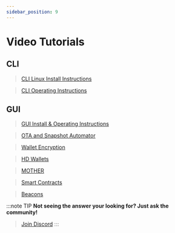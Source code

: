 ```yaml
---
sidebar_position: 9
---
```


# Video Tutorials


## CLI


> [CLI Linux Install Instructions](/docs/CLI/#cli-linux-install-instructions)

> [CLI Operating Instructions](/docs/CLI/#cli-operating-instructions)


## GUI

> [GUI Install & Operating Instructions](/docs/GUI/gui-install-instructions#video-tutorial)

> [OTA and Snapshot Automator](/docs/GUI/gui-advanced-instructions#ota-and-snapshot-automator)

> [Wallet Encryption](/docs/GUI/gui-advanced-instructions#wallet-encryption)

> [HD Wallets](/docs/GUI/gui-advanced-instructions#hd-wallets)

> [MOTHER](/docs/GUI/gui-advanced-instructions#mother)

> [Smart Contracts](/docs/GUI/gui-advanced-instructions#smart-contracts)

> [Beacons](/docs/GUI/gui-advanced-instructions#beacons)






:::note TIP
**Not seeing the answer your looking for? Just ask the community!**
> <a href="https://discord.com/invite/PnS2HRETDh">Join Discord</a>
:::
